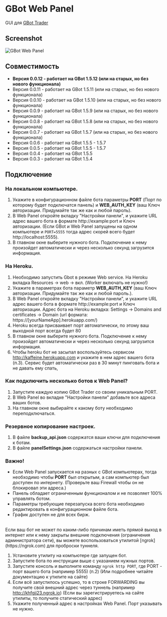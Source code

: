 # GBot Web Panel

GUI для [GBot Trader](https://github.com/steeply/gbot-trader)


## Screenshot

![GBot Web Panel](https://user-images.githubusercontent.com/17174182/42447475-6d2ac0d8-8393-11e8-8b0b-49fe110447ef.png)


## Совместимость

* **Версия 0.0.12 - работает на GBot 1.5.12 (или на старых, но без нового функционала)**
* Версия 0.0.11 - работает на GBot 1.5.11 (или на старых, но без нового функционала)
* Версия 0.0.10 - работает на GBot 1.5.10 (или на старых, но без нового функционала)
* Версия 0.0.9 - работает на GBot 1.5.9 (или на старых, но без нового функционала)
* Версия 0.0.8 - работает на GBot 1.5.8 (или на старых, но без нового функционала)
* Версия 0.0.7 - работает на GBot 1.5.7 (или на старых, но без нового функционала)
* Версия 0.0.6 - работает на GBot 1.5.5 - 1.5.7
* Версия 0.0.5 - работает на GBot 1.5.5 - 1.5.7
* Версия 0.0.4 - работает на GBot 1.5.5
* Версия 0.0.3 - работает на GBot 1.5.4


## Подключение

### На локальном компьютере.

1. Укажите в конфигурационном файле бота параметры **PORT** (Порт по которому будет подключатся панель) и **WEB_AUTH_KEY** (ваш Ключ авторизации. Придумайте так же как и любой пароль).
2. В Web Panel откройте вкладку "Настройки панели", и укажите URL адрес вашего бота в формате http://example:port и Ключ авторизации. (Если GBot и Web Panel запущены на одном компьютере и `PORT=5555` тогда адрес скорей всего будет http://localhost:5555).
3. В главном окне выберите нужного бота. Подключение к нему произойдет автоматически и через несколько секунд загрузится информация.

### На Heroku.

1. Необходимо запустить Gbot в режиме Web service. На Heroku вкладка Resources -> web -> вкл. (Worker включать не нужно!)
2. Укажите в параметрах бота параметр **WEB_AUTH_KEY** (ваш Ключ авторизации. Придумайте так же как и любой пароль.).
3. В Web Panel откройте вкладку "Настройки панели", и укажите URL адрес вашего бота в формате http://example:port и Ключ авторизации. Адрес бота на Heroku вкладка: Settings -> Domains and certificates -> Domain (url формата: https://[yourNameApp].herokuapp.com/)
4. Heroku всегда присваивает порт автоматически, по этому ваш выходной порт всегда будет 80
5. В главном окне выберите нужного бота. Подключение к нему произойдет автоматически и через несколько секунд загрузится информация.
6. Чтобы heroku бот не засыпал воспользуйтесь сервисом http://kaffeine.herokuapp.com и укажите в нем адрес вашего бота (п.3). Сервис будет автоматически раз в 30 минут пинговать бота и не давать ему спать,

### Как подключить несколько ботов к Web Panel?

1. Запустите каждую копию GBot Trader со своим уникальным PORT.
2. В Web Panel во вкладке "Настройки панели" добавьте все адреса ваших ботов.
3. На главном окне выбирайте к какому боту необходимо переподключаться.


### Резервное копирование настроек.

1. В файле **backup_api.json** содержатся ваши ключи для подключения к ботам.
2. В файле **panelSettings.json** содержаться настройки панели.



### Важно!

* Если Web Panel запускается на разных с GBot компьютерах, тогда необходимо чтобы **PORT** был открытым, а сам компьютер был доступен по интернету. (Проверьте ваш Firewall чтобы он не блокировал эти адреса.)
* Панель обладает ограниченным функционалом и не позволяет 100% управлять ботом.
* Параметры требующие перезапуска всего бота необходимо редактировать в конфигурационном файле бота.
* График доступен не для всех бирж.


<br>
Если ваш бот не может по каким-либо причинам иметь прямой выход в интернет или к нему закрыты внешние подключения (ограничения администратора сети), вы можете воспользоваться утилитой [ngrok](https://ngrok.com) для проброски туннеля.

1. Установите утилиту на компьютере где запущен бот.
2. Запустите бота по инструкции выше с указанием нужных портов.
3. Запустите консоль и выполните команду `ngrok http PORT`, где PORT - порт вашего бота (например 5555) (п.2) (Или подробнее читайте документацию к утилите на сайте)
4. Если всё запустилось успешно, то в строке FORWARDING вы получите свой внешний адрес через туннель (например http://khfgjj23.ngrok.io) (Если вы зарегистрируетесь на сайте утилиты, то получите статический адрес)
5. Укажите полученный адрес в настройках Web Panel. Порт указывать не нужно.
